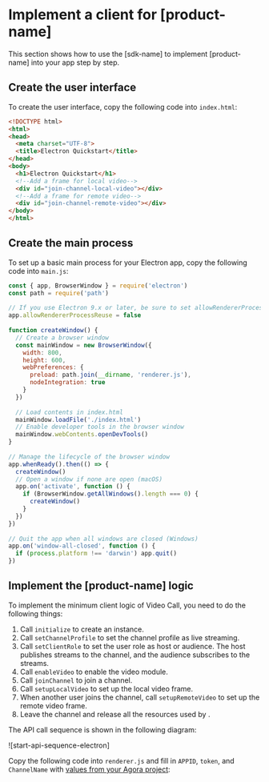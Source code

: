 # Implement a client for [product-name]

This section shows how to use the [sdk-name] to implement [product-name] into your app step by step.

## Create the user interface

To create the user interface, copy the following code into  `index.html`:

```html
<!DOCTYPE html>
<html>
<head>
  <meta charset="UTF-8">
  <title>Electron Quickstart</title>
</head>
<body>
  <h1>Electron Quickstart</h1>
  <!--Add a frame for local video-->
  <div id="join-channel-local-video"></div>
  <!--Add a frame for remote video-->
  <div id="join-channel-remote-video"></div>
</body>
</html>
```

## Create the main process

To set up a basic main process for your Electron app, copy the following code into `main.js`:

```javascript
const { app, BrowserWindow } = require('electron')
const path = require('path')
 
// If you use Electron 9.x or later, be sure to set allowRendererProcessReuse as false
app.allowRendererProcessReuse = false
 
function createWindow() {
  // Create a browser window
  const mainWindow = new BrowserWindow({
    width: 800,
    height: 600,
    webPreferences: {
      preload: path.join(__dirname, 'renderer.js'),
      nodeIntegration: true
    }
  })
  
  // Load contents in index.html
  mainWindow.loadFile('./index.html')
  // Enable developer tools in the browser window
  mainWindow.webContents.openDevTools()
}
 
// Manage the lifecycle of the browser window
app.whenReady().then(() => {
  createWindow()
  // Open a window if none are open (macOS)
  app.on('activate', function () {
    if (BrowserWindow.getAllWindows().length === 0) {
      createWindow()
    }
  })
})
 
// Quit the app when all windows are closed (Windows)
app.on('window-all-closed', function () {
  if (process.platform !== 'darwin') app.quit()
})
```

## Implement the [product-name] logic
To implement the minimum client logic of Video Call, you need to do the following things:

<ol>
<li>Call <code>initialize</code> to create an <ph keyref="IRtcEngine"/> instance.</li>
<li props="live">Call <code>setChannelProfile</code> to set the channel profile as live streaming.</li>
<li props="live">Call <code>setClientRole</code> to set the user role as host or audience. The host publishes streams to the channel, and the audience subscribes to the streams.</li>
<li>Call <code>enableVideo</code> to enable the video module.</li>
<li>Call <code>joinChannel</code> to join a channel.</li>
<li>Call <code>setupLocalVideo</code> to set up the local video frame.</li>
<li>When another user joins the channel, call <code>setupRemoteVideo</code> to set up the remote video frame.</li>
<li>Leave the channel and release all the resources used by <ph keyref="IRtcEngine"/>.</li>
</ol>

The API call sequence is shown in the following diagram:

![start-api-sequence-electron]

Copy the following code into `renderer.js` and fill in `APPID`, `token`, and `ChannelName` with [values from your Agora project](https://docs.agora.io/en/AgoraPlatform/get_appid_token):

<p props="video" conref="conref/get-started-sample-code-electron.dita#get-started-sample-code/impl-video"/>
<p props="live" conref="conref/get-started-sample-code-electron.dita#get-started-sample-code/impl-live"/>